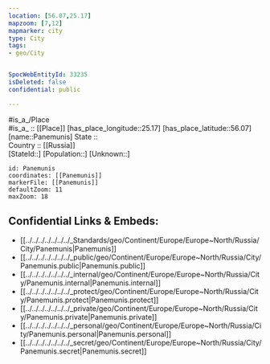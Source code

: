 ```yaml
---
location: [56.07,25.17] 
mapzoom: [7,12] 
mapmarker: city 
type: City
tags:
- geo/City


SpocWebEntityId: 33235
isDeleted: false
confidential: public

---
```

#is_a_/Place  
#is_a_ :: [[Place]] 
[has_place_longitude::25.17] 
[has_place_latitude::56.07] 
[name::Panemunis] 
State ::  
Country :: [[Russia]]  
[StateId::] 
[Population::] 
[Unknown::] 


```leaflet
id: Panemunis
coordinates: [[Panemunis]] 
markerFile: [[Panemunis]] 
defaultZoom: 11 
maxZoom: 18
```


## Confidential Links & Embeds: 
- [[../../../../../../../_Standards/geo/Continent/Europe/Europe~North/Russia/City/Panemunis|Panemunis]] 
- [[../../../../../../../_public/geo/Continent/Europe/Europe~North/Russia/City/Panemunis.public|Panemunis.public]] 
- [[../../../../../../../_internal/geo/Continent/Europe/Europe~North/Russia/City/Panemunis.internal|Panemunis.internal]] 
- [[../../../../../../../_protect/geo/Continent/Europe/Europe~North/Russia/City/Panemunis.protect|Panemunis.protect]] 
- [[../../../../../../../_private/geo/Continent/Europe/Europe~North/Russia/City/Panemunis.private|Panemunis.private]] 
- [[../../../../../../../_personal/geo/Continent/Europe/Europe~North/Russia/City/Panemunis.personal|Panemunis.personal]] 
- [[../../../../../../../_secret/geo/Continent/Europe/Europe~North/Russia/City/Panemunis.secret|Panemunis.secret]] 
